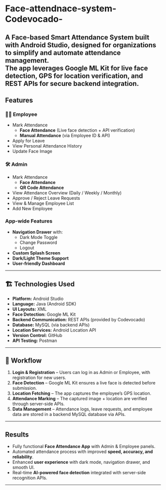 # Face-attendnace-system-Codevocado-

A **Face-based Smart Attendance System** built with Android Studio, designed for organizations to simplify and automate attendance management.  
The app leverages **Google ML Kit** for live face detection, GPS for location verification, and REST APIs for secure backend integration.  
---

##  Features

### 👨‍💼 Employee
- Mark Attendance  
  - **Face Attendance** (Live face detection + API verification)  
  - **Manual Attendance** (via Employee ID & API)  
- Apply for Leave  
- View Personal Attendance History  
- Update Face Image  

### 🛠️ Admin
- Mark Attendance  
  - **Face Attendance**  
  - **QR Code Attendance**  
- View Attendance Overview (Daily / Weekly / Monthly)  
- Approve / Reject Leave Requests  
- View & Manage Employee List  
- Add New Employee  

###  App-wide Features
- **Navigation Drawer** with:  
  - Dark Mode Toggle  
  - Change Password  
  - Logout  
- **Custom Splash Screen**  
- **Dark/Light Theme Support**  
- **User-friendly Dashboard**  
---

## 🏗️ Technologies Used
- **Platform:** Android Studio  
- **Language:** Java (Android SDK)  
- **UI Layouts:** XML  
- **Face Detection:** Google ML Kit  
- **Backend Communication:** REST APIs (provided by Codevocado)  
- **Database:** MySQL (via backend APIs)  
- **Location Services:** Android Location API  
- **Version Control:** GitHub  
- **API Testing:** Postman  
---

## 🔄 Workflow
1. **Login & Registration** – Users can log in as Admin or Employee, with registration for new users.  
2. **Face Detection** – Google ML Kit ensures a live face is detected before submission.  
3. **Location Fetching** – The app captures the employee’s GPS location.  
4. **Attendance Marking** – The captured image + location are verified through server-side APIs.  
5. **Data Management** – Attendance logs, leave requests, and employee data are stored in a backend MySQL database via APIs.  
---

##  Results
- Fully functional **Face Attendance App** with Admin & Employee panels.  
- Automated attendance process with improved **speed, accuracy, and reliability**.  
- Enhanced **user experience** with dark mode, navigation drawer, and smooth UI.  
- Real-time **AI-powered face detection** integrated with server-side recognition APIs.  

---
